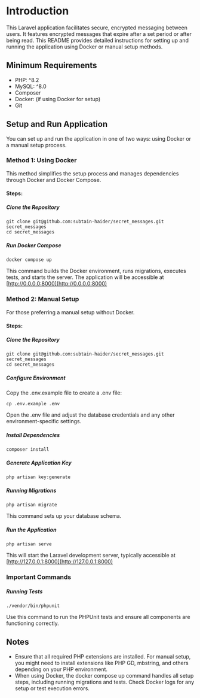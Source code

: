 # Introduction
This Laravel application facilitates secure, encrypted messaging between users. It features encrypted messages that expire after a set period or after being read. This README provides detailed instructions for setting up and running the application using Docker or manual setup methods.

## Minimum Requirements
- PHP: ^8.2
- MySQL: ^8.0
- Composer
- Docker: (if using Docker for setup)
- Git

## Setup and Run Application
You can set up and run the application in one of two ways: using Docker or a manual setup process.

### Method 1: Using Docker
This method simplifies the setup process and manages dependencies through Docker and Docker Compose.

#### Steps:

##### Clone the Repository
```
git clone git@github.com:subtain-haider/secret_messages.git secret_messages
cd secret_messages
```

##### Run Docker Compose
```
docker compose up
```
This command builds the Docker environment, runs migrations, executes tests, and starts the server. The application will be accessible at [http://0.0.0.0:8000](http://0.0.0.0:8000)

### Method 2: Manual Setup
For those preferring a manual setup without Docker.

#### Steps:

##### Clone the Repository
```
git clone git@github.com:subtain-haider/secret_messages.git secret_messages
cd secret_messages
```

##### Configure Environment
Copy the .env.example file to create a .env file:
```
cp .env.example .env
```
Open the .env file and adjust the database credentials and any other environment-specific settings.

##### Install Dependencies
```
composer install
```

##### Generate Application Key
```
php artisan key:generate
```

##### Running Migrations
```
php artisan migrate
```
This command sets up your database schema.

##### Run the Application
```
php artisan serve
```
This will start the Laravel development server, typically accessible at [http://127.0.0.1:8000](http://127.0.0.1:8000)

### Important Commands


##### Running Tests
```
./vendor/bin/phpunit
```
Use this command to run the PHPUnit tests and ensure all components are functioning correctly.

## Notes
- Ensure that all required PHP extensions are installed. For manual setup, you might need to install extensions like PHP GD, mbstring, and others depending on your PHP environment.
- When using Docker, the docker compose up command handles all setup steps, including running migrations and tests. Check Docker logs for any setup or test execution errors.
